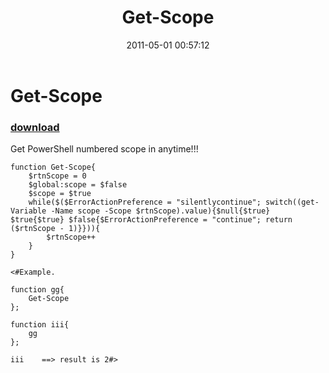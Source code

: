 ﻿---
pid:            2642
poster:         ingted
title:          Get-Scope
date:           2011-05-01 00:57:12
format:         posh
parent:         0
parent:         0

---

# Get-Scope

### [download](2642.ps1)

Get PowerShell numbered scope in anytime!!!

```posh
function Get-Scope{
    $rtnScope = 0
    $global:scope = $false
    $scope = $true
    while($($ErrorActionPreference = "silentlycontinue"; switch((get-Variable -Name scope -Scope $rtnScope).value){$null{$true} $true{$true} $false{$ErrorActionPreference = "continue"; return ($rtnScope - 1)}})){
        $rtnScope++
    }
}

<#Example.

function gg{
    Get-Scope
}; 

function iii{
    gg
}; 

iii    ==> result is 2#>


```

